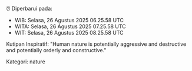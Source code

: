 ⏰ Diperbarui pada:
- WIB: Selasa, 26 Agustus 2025 06.25.58 UTC
- WITA: Selasa, 26 Agustus 2025 07.25.58 UTC
- WIT: Selasa, 26 Agustus 2025 08.25.58 UTC

Kutipan Inspiratif:
"Human nature is potentially aggressive and destructive and potentially orderly and constructive."


Kategori: nature

